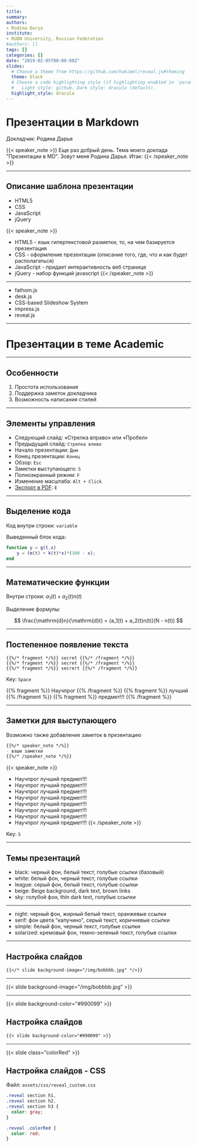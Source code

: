 ```yaml
---
title: 
summary: 
authors:
- Rodina Darya
institute:
- RUDN University, Russian Federation
#authors: []
tags: []
categories: []
date: "2019-02-05T00:00:00Z"
slides:
  # Choose a theme from https://github.com/hakimel/reveal.js#theming
  theme: black
  # Choose a code highlighting style (if highlighting enabled in `params.toml`)
  #   Light style: github. Dark style: dracula (default).
  highlight_style: dracula
---
```


# Презентации в Markdown

Докладчик: Родина Дарья

{{< speaker_note >}}
Еще раз добрый день. Тема моего доклада "Презентации в MD". Зовут меня Родина Дарья. Итак:
{{< /speaker_note >}}

---

## Описание шаблона презентации

- HTML5
- CSS
- JavaScript
- jQuery

{{< speaker_note >}}
- HTML5 - язык гипертекстовой разметки, то, на чем базируется презентация
- CSS - оформление презентации (описание того, где, что и как будет располагаться)
- JavaScript - придает интерактивность веб странице
- jQuery - набор функций javascript
{{< /speaker_note >}}

---

- fathom.js
- desk.js
- CSS-based Slideshow System
- impress.js
- reveal.js

---

# Презентации в теме Academic

---

## Особенности 

1. Простота использования 
2. Поддержка заметок докладчика
3. Возможность написания стилей

---

## Элементы управления
 
- Следующий слайд: «Стрелка вправо» или «Пробел»
- Предыдущий слайд: `Стрелка влево`
- Начало презентации: `Дом`
- Конец презентации: `Конец`
- Обзор: `Esc`
- Заметки выступающего: `S`
- Полноэкранный режим: `F`
- Изменение масштаба: `Alt + Click`
- [Экспорт в PDF](https://github.com/hakimel/reveal.js#pdf-export): `E`

---

## Выделение кода

Код внутри строки: `variable`

Выведенный блок кода:
```matlab
function y = g(t,x)
    y = (m(t) + k(t)*x)*(300 - x);
end
```

---

## Математические функции

Внутри строки: $a_1(t) + a_2(t)n(t)$

Выделение формулы:

$$
\frac{\mathrm{d}n}{\mathrm{d}t} = (a_1(t) + a_2(t)n(t))(N - n(t))
$$

---

## Постепенное появление текста

```
{{%/* fragment */%}} secret {{%/* /fragment */%}}
{{%/* fragment */%}} secret {{%/* /fragment */%}}
{{%/* fragment */%}} secrert {{%/* /fragment */%}}
```

Key: `Space`

{{% fragment %}} Научпрог {{% /fragment %}}
{{% fragment %}} лучший {{% /fragment %}}
{{% fragment %}} предмет!!! {{% /fragment %}}

---


## Заметки для выступающего 

Возможно также добавление заметок в презентацию

```markdown
{{%/* speaker_note */%}}
- ваши заметки
{{%/* /speaker_note */%}}
```

{{< speaker_note >}}
- Научпрог лучший предмет!!!
- Научпрог лучший предмет!!!
- Научпрог лучший предмет!!!
- Научпрог лучший предмет!!!
- Научпрог лучший предмет!!!
- Научпрог лучший предмет!!!
- Научпрог лучший предмет!!!
- Научпрог лучший предмет!!!
{{< /speaker_note >}}

Key: `S`

---

## Темы презентаций

- black: черный фон, белый текст, голубые ссылки (базовый)
- white: белый фон, черный текст, голубые ссылки 
- league: серый фон, белый текст, голубые ссылки
- beige: Beige background, dark text, brown links
- sky: голубой фон, thin dark text, голубые ссылки

---

- night: черный фон, жирный белый текст, оранжевые ссылки 
- serif: фон цвета "капучино", серый текст, коричневые ссылки
- simple: белый фон, черный текст, голубые ссылки 
- solarized: кремовый фон, темно-зеленый текст, голубые ссылки

---

## Настройка слайдов

```markdown
{{</* slide background-image="/img/bobbbb.jpg" */>}}
```

---

{{< slide background-image="/img/bobbbb.jpg" >}}

---

{{< slide background-color="#990099" >}}

## Настройка слайдов

```markdown
{{< slide background-color="#990099" >}}
```

---

{{< slide class="colorRed" >}}

## Настройка слайдов - CSS

Файл: `assets/css/reveal_custom.css`

```css
.reveal section h1,
.reveal section h2,
.reveal section h3 {
  color: gray;
}

.reveal .colorRed {
  color: red;
}
```

